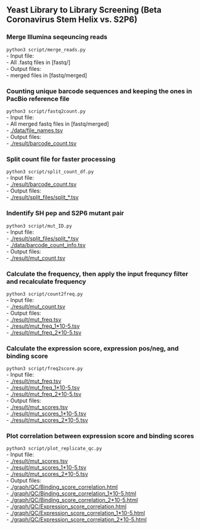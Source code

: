 ## Yeast Library to Library Screening (Beta Coronavirus Stem Helix vs. S2P6)

### Merge Illumina seqeuncing reads
``python3 script/merge_reads.py``<br />
    - Input file:<br />
      - All .fastq files in [fastq/]<br />
    - Output files:<br />
      - merged files in [fastq/merged]<br />


### Counting unique barcode sequences and keeping the ones in PacBio reference file
``python3 script/fastq2count.py``<br />
    - Input file:<br />
      - All merged fastq files in [fastq/merged]<br />
      - [./data/file_names.tsv](./data/file_names.tsv)<br />
    - Output files:<br />
      - [./result/barcode_count.tsv](./result/barcode_count.tsv)<br />

### Split count file for faster processing
``python3 script/split_count_df.py``<br />
    - Input file:<br />
      - [./result/barcode_count.tsv](./result/barcode_count.tsv)<br />
    - Output files:<br />
      - [./result/split_files/split_*.tsv](./result/split_files)<br />

### Indentify SH pep and S2P6 mutant pair
``python3 script/mut_ID.py``<br />
    - Input file:<br />
      - [./result/split_files/split_*.tsv](./result/split_files)<br />
      - [./data/barcode_count_info.tsv](./data/barcode_count_info.tsv)<br />
    - Output files:<br />
      - [./result/mut_count.tsv](./result/mut_count.tsv)<br />

### Calculate the frequency, then apply the input frequncy filter and recalculate frequency
``python3 script/count2freq.py``<br />
    - Input file:<br />
      - [./result/mut_count.tsv](./result/mut_count.tsv)<br />
    - Output files:<br />
      - [./result/mut_freq.tsv](./result/mut_freq.tsv)<br />
      - [./result/mut_freq_1*10-5.tsv](./result/mut_freq_1*10-5.tsv)<br /> 
      - [./result/mut_freq_2*10-5.tsv](./result/mut_freq_2*10-5.tsv)<br /> 

### Calculate the expression score, expression pos/neg, and binding score
``python3 script/freq2score.py``<br />
    - Input file:<br />
      - [./result/mut_freq.tsv](./result/mut_freq.tsv)<br />
      - [./result/mut_freq_1*10-5.tsv](./result/mut_freq_1*10-5.tsv)<br /> 
      - [./result/mut_freq_2*10-5.tsv](./result/mut_freq_2*10-5.tsv)<br /> 
    - Output files:<br />
      - [./result/mut_scores.tsv](./result/mut_scores.tsv)<br />
      - [./result/mut_scores_1*10-5.tsv](./result/mut_scores_1*10-5.tsv)<br /> 
      - [./result/mut_scores_2*10-5.tsv](./result/mut_scores_2*10-5.tsv)<br /> 

### Plot correlation between expression score and binding scores
``python3 script/plot_replicate_qc.py``<br />
    - Input file:<br />
      - [./result/mut_scores.tsv](./result/mut_scores.tsv)<br />
      - [./result/mut_scores_1*10-5.tsv](./result/mut_scores_1*10-5.tsv)<br /> 
      - [./result/mut_scores_2*10-5.tsv](./result/mut_scores_2*10-5.tsv)<br /> 
    - Output files:<br />
      - [./graph/QC/Binding_score_correlation.html](./graph/QC/Binding_score_correlation.html)<br />
      - [./graph/QC/Binding_score_correlation_1*10-5.html](./graph/QC/Binding_score_correlation_1*10-5.html)<br />
      - [./graph/QC/Binding_score_correlation_2*10-5.html](./graph/QC/Binding_score_correlation_2*10-5.html)<br />
      - [./graph/QC/Expression_score_correlation.html](./graph/QC/Expression_score_correlation.html)<br />
      - [./graph/QC/Expression_score_correlation_1*10-5.html](./graph/QC/Expression_score_correlation_1*10-5.html)<br />
      - [./graph/QC/Expression_score_correlation_2*10-5.html](./graph/QC/Expression_score_correlation_2*10-5.html)<br />

      

      
